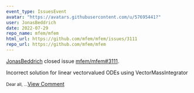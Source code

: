 ```yaml
---
event_type: IssuesEvent
avatar: "https://avatars.githubusercontent.com/u/57695441?"
user: JonasBeddrich
date: 2022-07-29
repo_name: mfem/mfem
html_url: https://github.com/mfem/mfem/issues/3111
repo_url: https://github.com/mfem/mfem
---
```


<a href='https://github.com/JonasBeddrich' target='_blank'>JonasBeddrich</a> closed issue <a href='https://github.com/mfem/mfem/issues/3111' target='_blank'>mfem/mfem#3111</a>.

<p>Incorrect solution for linear vectorvalued ODEs using VectorMassIntegrator </p><small>Dear all, ...</small><a href='https://github.com/mfem/mfem/issues/3111' target='_blank'>View Comment</a>